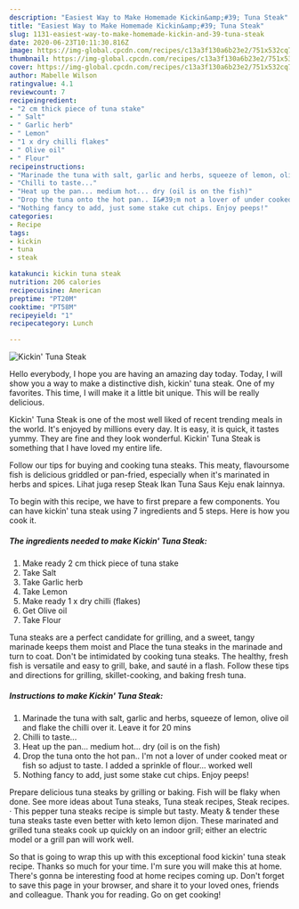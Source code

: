 ```yaml
---
description: "Easiest Way to Make Homemade Kickin&amp;#39; Tuna Steak"
title: "Easiest Way to Make Homemade Kickin&amp;#39; Tuna Steak"
slug: 1131-easiest-way-to-make-homemade-kickin-and-39-tuna-steak
date: 2020-06-23T10:11:30.816Z
image: https://img-global.cpcdn.com/recipes/c13a3f130a6b23e2/751x532cq70/kickin-tuna-steak-recipe-main-photo.jpg
thumbnail: https://img-global.cpcdn.com/recipes/c13a3f130a6b23e2/751x532cq70/kickin-tuna-steak-recipe-main-photo.jpg
cover: https://img-global.cpcdn.com/recipes/c13a3f130a6b23e2/751x532cq70/kickin-tuna-steak-recipe-main-photo.jpg
author: Mabelle Wilson
ratingvalue: 4.1
reviewcount: 7
recipeingredient:
- "2 cm thick piece of tuna stake"
- " Salt"
- " Garlic herb"
- " Lemon"
- "1 x dry chilli flakes"
- " Olive oil"
- " Flour"
recipeinstructions:
- "Marinade the tuna with salt, garlic and herbs, squeeze of lemon, olive oil and flake the chilli over it. Leave it for 20 mins"
- "Chilli to taste..."
- "Heat up the pan... medium hot... dry (oil is on the fish)"
- "Drop the tuna onto the hot pan.. I&#39;m not a lover of under cooked meat or fish so adjust to taste. I added a sprinkle of flour... worked well"
- "Nothing fancy to add, just some stake cut chips. Enjoy peeps!"
categories:
- Recipe
tags:
- kickin
- tuna
- steak

katakunci: kickin tuna steak 
nutrition: 206 calories
recipecuisine: American
preptime: "PT20M"
cooktime: "PT58M"
recipeyield: "1"
recipecategory: Lunch

---
```



![Kickin&#39; Tuna Steak](https://img-global.cpcdn.com/recipes/c13a3f130a6b23e2/751x532cq70/kickin-tuna-steak-recipe-main-photo.jpg)

Hello everybody, I hope you are having an amazing day today. Today, I will show you a way to make a distinctive dish, kickin&#39; tuna steak. One of my favorites. This time, I will make it a little bit unique. This will be really delicious.

Kickin&#39; Tuna Steak is one of the most well liked of recent trending meals in the world. It's enjoyed by millions every day. It is easy, it is quick, it tastes yummy. They are fine and they look wonderful. Kickin&#39; Tuna Steak is something that I have loved my entire life.

Follow our tips for buying and cooking tuna steaks. This meaty, flavoursome fish is delicious griddled or pan-fried, especially when it&#39;s marinated in herbs and spices. Lihat juga resep Steak Ikan Tuna Saus Keju enak lainnya.


To begin with this recipe, we have to first prepare a few components. You can have kickin&#39; tuna steak using 7 ingredients and 5 steps. Here is how you cook it.

<!--inarticleads1-->

##### The ingredients needed to make Kickin&#39; Tuna Steak:

1. Make ready 2 cm thick piece of tuna stake
1. Take  Salt
1. Take  Garlic herb
1. Take  Lemon
1. Make ready 1 x dry chilli (flakes)
1. Get  Olive oil
1. Take  Flour


Tuna steaks are a perfect candidate for grilling, and a sweet, tangy marinade keeps them moist and Place the tuna steaks in the marinade and turn to coat. Don&#39;t be intimidated by cooking tuna steaks. The healthy, fresh fish is versatile and easy to grill, bake, and sauté in a flash. Follow these tips and directions for grilling, skillet-cooking, and baking fresh tuna. 

<!--inarticleads2-->

##### Instructions to make Kickin&#39; Tuna Steak:

1. Marinade the tuna with salt, garlic and herbs, squeeze of lemon, olive oil and flake the chilli over it. Leave it for 20 mins
1. Chilli to taste...
1. Heat up the pan... medium hot... dry (oil is on the fish)
1. Drop the tuna onto the hot pan.. I&#39;m not a lover of under cooked meat or fish so adjust to taste. I added a sprinkle of flour... worked well
1. Nothing fancy to add, just some stake cut chips. Enjoy peeps!


Prepare delicious tuna steaks by grilling or baking. Fish will be flaky when done. See more ideas about Tuna steaks, Tuna steak recipes, Steak recipes. · This pepper tuna steaks recipe is simple but tasty. Meaty &amp; tender these tuna steaks taste even better with keto lemon dijon. These marinated and grilled tuna steaks cook up quickly on an indoor grill; either an electric model or a grill pan will work well. 

So that is going to wrap this up with this exceptional food kickin&#39; tuna steak recipe. Thanks so much for your time. I'm sure you will make this at home. There's gonna be interesting food at home recipes coming up. Don't forget to save this page in your browser, and share it to your loved ones, friends and colleague. Thank you for reading. Go on get cooking!
